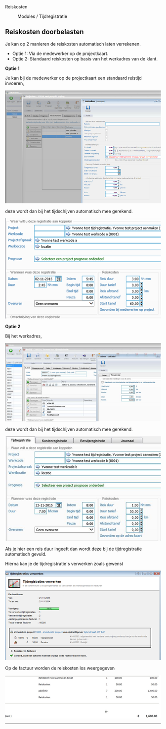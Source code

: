 <properties>
	<page>
		<title>Reiskosten</title>
		<description>Reiskosten</description>
	</page>
	<menu>
		<position>Modules / Tijdregistratie</position>
		<title>Reiskosten</title>
	</menu>
</properties>

## Reiskosten doorbelasten ##

Je kan op 2 manieren de reiskosten automatisch laten verrekenen.

* Optie 1: Via de medewerker op de projectkaart.
* Optie 2: Standaard reiskosten op basis van het werkadres van de klant.

**Optie 1**

Je kan bij de medewerker op de projectkaart een standaard reistijd invoeren, 

![](images/1.jpg)


deze wordt dan bij het tijdschijven automatisch mee gerekend.

![](images/2.jpg)


**Optie 2**

Bij het werkadres, 

![](images/3.jpg)

deze wordt dan bij het tijdschijven automatisch mee gerekend.

![](images/4.jpg) 

Als je hier een reis duur ingeeft dan wordt deze bij de tijdregistratie automatisch gevuld.

Hierna kan je de tijdregistratie´s verwerken zoals gewenst

![](images/5.jpg)

Op de factuur worden de reiskosten los weergegeven

![](images/6.jpg)

--------------






